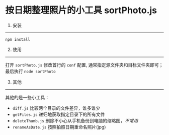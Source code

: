 按日期整理照片的小工具 sortPhoto.js
===============================

1. 安装
-------------

	npm install

2. 使用
------------
打开 `sortPhoto.js` 修改首行的 `conf` 配置, 通常指定源文件夹和目标文件夹即可；最后执行 `node sortPhoto`

3. 其他
----------
其他的是一些小工具：

- `diff.js`  比较两个目录的文件差异，谁多谁少
- `getFiles.js`  递归地获取指定目录下的所有文件
- `deleteThumb.js`  删除不小心从手机备份到电脑的缩略图，*不常用*
- `renameAsDate.js` 按照拍照日期重命名照片(jpg)

